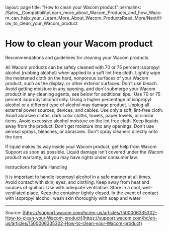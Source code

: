 layout: page
title: "How to clean your Wacom product"
permalink: /Sales__CompatibilityLearn_more_about_Wacom_Products_and_how_Wacom_can_help_your_/Learn_More_About_Wacom_ProductsRead_More/Next/How_to_clean_your_Wacom_product

# How to clean your Wacom product

Recommendations and guidelines for cleaning your Wacom products.

All Wacom products can be safely cleaned with 70 or 75 percent isopropyl alcohol (rubbing alcohol) when applied to a soft lint free cloth. Lightly wipe the moistened cloth on the hard, nonporous surfaces of your Wacom product, such as the display, or other exterior surfaces. Don't use bleach. Avoid getting moisture in any opening, and don't submerge your Wacom product in any cleaning agents, see below for additional tips. 
Use 70 or 75 percent isopropyl alcohol only. Using a higher percentage of isopropyl alcohol or a different type of alcohol may damage product.
Unplug all external power sources, devices, and cables.
Use only a soft, lint-free cloth. Avoid abrasive cloths, dark color cloths, towels, paper towels, or similar items.
Avoid excessive alcohol moisture on the lint free cloth.
Keep liquids away from the product.
Don't get moisture into any openings.
Don't use aerosol sprays, bleaches, or abrasives.
Don't spray cleaners directly onto the item.


If liquid makes its way inside your Wacom product, get help from Wacom Support as soon as possible. Liquid damage isn't covered under the Wacom product warranty, but you may have rights under consumer law.  

Instructions for Safe Handling

It is important to handle isopropyl alcohol in a safe manner at all times.
Avoid contact with skin, eyes, and clothing.
Keep away from heat and sources of ignition.
Use with adequate ventilation.
Store in a cool, well-ventilated place.
Keep the container tightly closed.
In the event of contact with isopropyl alcohol, wash skin thoroughly with soap and water

---
Source: [https://support.wacom.com/hc/en-us/articles/1500006335302-How-to-clean-your-Wacom-product](https://support.wacom.com/hc/en-us/articles/1500006335302-How-to-clean-your-Wacom-product)
